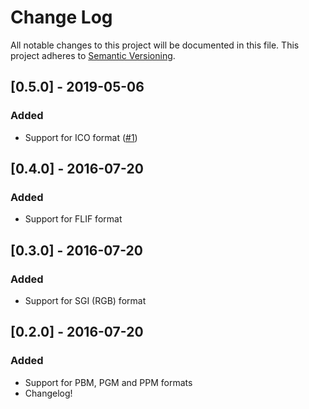 # Change Log
All notable changes to this project will be documented in this file.
This project adheres to [Semantic Versioning](http://semver.org/).

## [0.5.0] - 2019-05-06
### Added
 - Support for ICO format ([#1](https://github.com/svartalf/rust-imghdr/pull/1))

## [0.4.0] - 2016-07-20
### Added
 - Support for FLIF format

## [0.3.0] - 2016-07-20
### Added
 - Support for SGI (RGB) format

## [0.2.0] - 2016-07-20
### Added
 - Support for PBM, PGM and PPM formats
 - Changelog!
